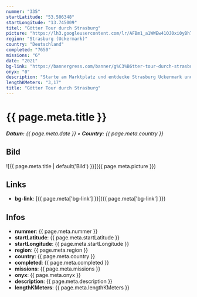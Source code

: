 ```yaml
---
nummer: "335"
startLatitude: "53.506348"
startLongitude: "13.745009"
titel: "Götter Tour durch Strasburg"
picture: "https://lh3.googleusercontent.com/lr/AFBm1_a1WWEw41OJ0xi0yBh7sRSHFh2Mbt7M68oR--hUs-GEPFRAgIQq_EC_q4SopGhGesTh2q-X6JnzTn0nuxlncjgc55zQo-whtFDiYkyTcrMNf0N1CNRo4sX7eEm5luQqjk66N3vqSaPhtLOI1hLFh8Nck-43JKKDMihkK9B2sUig1Yv1PpUbRrD8mB1dmTglWT_I36xuUImGxxdcV1MV9PiKjTD4-bOVC99ZK6wX0iSTHOvHDCTkbCk8EgJgyW9b40KOLYqhMZLi_tuIxYYcnWVsOELfXbXps0CKUTpuN9ii7edJIRIkwkhzrLpEfRPvn4S2bJbwMgWl69qVFM418vg60XmmFklZArYNOwYPN3DknO9Icwjhzoxgs7-vvyW1_Lfd-zkdnQPqJmHCRJaxB-lZjgDtizFda3rW1dKBH2-lY25zvV_hCvbs3vnv1Espn5ySPuKnLMgEkN2_1QxNij6uNosqoW04o2Az8IOpxD8kJSaGWfjHgEIoVSMaM1_kXUeFgaacAkxEm-tKQA2hpROLpQwHyoZOdpTkiJiBaAZMFoMXUi_WK3T-7-yWvgVymF71Q2--kw3XQ6dmaQpMOWXIb1RrG4Dlyv8i8ZiIuDCBgAh5LJfs6wW7zgMXCdOLyxIoRYYe3CyRzyYi2pv-yruFUprVgEOu3uo1RWTHn6vPp5aw8ckm0Xz3XWiD4QdrrBZuTCyvIkRyK6W75leVHejGd8C0cWVyulGz2CAIS6cta3nWw4ND8NqystIBFqBqt_sPLxR9IcINIwNGmg3yvpgm_8gBSLQk_FZxQFFemKy6RKh9LmsAYunud2r5uyrDbnv6PAvEg8p4ETN6TXY0b2c4kvG-eECdyjEI"
region: "Strasburg (Uckermark)"
country: "Deutschland"
completed: "7650"
missions: "6"
date: "2021"
bg-link: "https://bannergress.com/banner/g%C3%B6tter-tour-durch-strasburg-8cf3"
onyx: "0"
description: "Starte am Marktplatz und entdecke Strasburg Uckermark und hol dir die Götter ins Profil\n\nGeht am 08.11.2021 offline"
lengthKMeters: "3,17"
title: "Götter Tour durch Strasburg"
---
```


# {{ page.meta.title }}
_**Datum:** {{ page.meta.date }} • **Country:** {{ page.meta.country }}_

## Bild
![{{ page.meta.title | default('Bild') }}]({{ page.meta.picture }})

## Links
- **bg-link**: [{{ page.meta['bg-link'] }}]({{ page.meta['bg-link'] }})

## Infos
- **nummer**: {{ page.meta.nummer }}
- **startLatitude**: {{ page.meta.startLatitude }}
- **startLongitude**: {{ page.meta.startLongitude }}
- **region**: {{ page.meta.region }}
- **country**: {{ page.meta.country }}
- **completed**: {{ page.meta.completed }}
- **missions**: {{ page.meta.missions }}
- **onyx**: {{ page.meta.onyx }}
- **description**: {{ page.meta.description }}
- **lengthKMeters**: {{ page.meta.lengthKMeters }}

